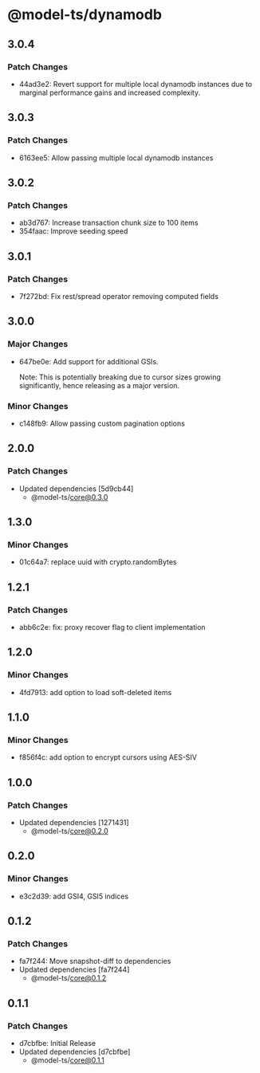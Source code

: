 # @model-ts/dynamodb

## 3.0.4

### Patch Changes

- 44ad3e2: Revert support for multiple local dynamodb instances due to marginal performance gains and increased complexity.

## 3.0.3

### Patch Changes

- 6163ee5: Allow passing multiple local dynamodb instances

## 3.0.2

### Patch Changes

- ab3d767: Increase transaction chunk size to 100 items
- 354faac: Improve seeding speed

## 3.0.1

### Patch Changes

- 7f272bd: Fix rest/spread operator removing computed fields

## 3.0.0

### Major Changes

- 647be0e: Add support for additional GSIs.

  Note: This is potentially breaking due to cursor sizes growing significantly, hence releasing as a major version.

### Minor Changes

- c148fb9: Allow passing custom pagination options

## 2.0.0

### Patch Changes

- Updated dependencies [5d9cb44]
  - @model-ts/core@0.3.0

## 1.3.0

### Minor Changes

- 01c64a7: replace uuid with crypto.randomBytes

## 1.2.1

### Patch Changes

- abb6c2e: fix: proxy recover flag to client implementation

## 1.2.0

### Minor Changes

- 4fd7913: add option to load soft-deleted items

## 1.1.0

### Minor Changes

- f856f4c: add option to encrypt cursors using AES-SIV

## 1.0.0

### Patch Changes

- Updated dependencies [1271431]
  - @model-ts/core@0.2.0

## 0.2.0

### Minor Changes

- e3c2d39: add GSI4, GSI5 indices

## 0.1.2

### Patch Changes

- fa7f244: Move snapshot-diff to dependencies
- Updated dependencies [fa7f244]
  - @model-ts/core@0.1.2

## 0.1.1

### Patch Changes

- d7cbfbe: Initial Release
- Updated dependencies [d7cbfbe]
  - @model-ts/core@0.1.1
